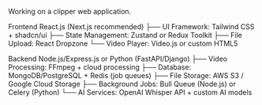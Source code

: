 Working on a clipper web application.

Frontend
React.js (Next.js recommended)
├── UI Framework: Tailwind CSS + shadcn/ui
├── State Management: Zustand or Redux Toolkit
├── File Upload: React Dropzone
└── Video Player: Video.js or custom HTML5

Backend
Node.js/Express.js or Python (FastAPI/Django)
├── Video Processing: FFmpeg + cloud processing
├── Database: MongoDB/PostgreSQL + Redis (job queues)
├── File Storage: AWS S3 / Google Cloud Storage
├── Background Jobs: Bull Queue (Node.js) or Celery (Python)
└── AI Services: OpenAI Whisper API + custom AI models